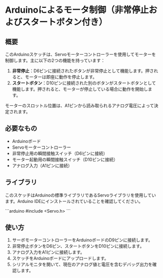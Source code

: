 # Arduinoによるモータ制御（非常停止およびスタートボタン付き）

## 概要

このArduinoスケッチは、Servoモーターコントローラーを使用してモーターを制御します。主に以下の2つの機能を持っています：

1. **非常停止**：D6ピンに接続されたボタンが非常停止として機能します。押されると、モーターは即座に動作を停止します。
2. **スタートボタン**：D10ピンに接続された別のボタンがスタートボタンとして機能します。押されると、モーターが停止している場合に動作を開始します。

モーターのスロットル位置は、A1ピンから読み取られるアナログ電圧によって決定されます。

## 必要なもの

- Arduinoボード
- Servoモーターコントローラー
- 非常停止用の瞬間接触スイッチ（D6ピンに接続）
- モーター起動用の瞬間接触スイッチ（D10ピンに接続）
- アナログ入力（A1ピンに接続）

## ライブラリ

このスケッチはArduinoの標準ライブラリであるServoライブラリを使用しています。Arduino IDEにインストールされていることを確認してください。

\`\`\`arduino
#include <Servo.h>
\`\`\`

## 使い方

1. サーボモーターコントローラーをArduinoボードのD9ピンに接続します。
2. 非常停止ボタンをD6ピン、スタートボタンをD10ピンに接続します。
3. アナログ入力をA1ピンに接続します。
4. スケッチをArduinoボードにアップロードします。
5. シリアルモニタを開いて、現在のアナログ値と電圧を含むデバッグ出力を確認します。
